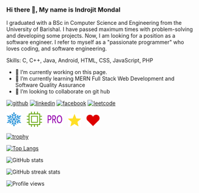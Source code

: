 ### Hi there 👋, My name is Indrojit Mondal

I graduated with a BSc in Computer Science and Engineering from the University of Barishal. I have passed maximum times with problem-solving and developing some projects. Now, I am looking for a position as a software engineer. I refer to myself as a "passionate programmer" who loves coding, and software engineering. 

Skills: C, C++, Java, Android, HTML, CSS, JavaScript, PHP

- 🔭 I’m currently working on this page. 
- 🌱 I’m currently learning MERN Full Stack Web Development and Software Quality Assurance
- 👯 I’m looking to collaborate on git hub 


[<img src='https://cdn.jsdelivr.net/npm/simple-icons@3.0.1/icons/github.svg' alt='github' height='40'>](https://github.com/indrojitmondal)  [<img src='https://cdn.jsdelivr.net/npm/simple-icons@3.0.1/icons/linkedin.svg' alt='linkedin' height='40'>](https://www.linkedin.com/in/indrojit-mondal-8a36b315a//)  [<img src='https://cdn.jsdelivr.net/npm/simple-icons@3.0.1/icons/facebook.svg' alt='facebook' height='40'>](https://www.facebook.com/indro.cse.bu)  [<img src='https://cdn.jsdelivr.net/npm/simple-icons@3.0.1/icons/leetcode.svg' alt='leetcode' height='40'>](https://leetcode.com/user6457sK/)  

<a href='https://archiveprogram.github.com/'><img src='https://raw.githubusercontent.com/acervenky/animated-github-badges/master/assets/acbadge.gif' width='40' height='40'></a> <a href='https://docs.github.com/en/developers'><img src='https://raw.githubusercontent.com/acervenky/animated-github-badges/master/assets/devbadge.gif' width='40' height='40'></a> <a href='https://github.com/pricing'><img src='https://raw.githubusercontent.com/acervenky/animated-github-badges/master/assets/pro.gif' width='40' height='40'></a> <a href='https://stars.github.com/'><img src='https://raw.githubusercontent.com/acervenky/animated-github-badges/master/assets/starbadge.gif' width='35' height='35'></a> <a href='https://docs.github.com/en/github/supporting-the-open-source-community-with-github-sponsors'><img src='https://raw.githubusercontent.com/acervenky/animated-github-badges/master/assets/sponsorbadge.gif' width='35' height='35'></a> 

[![trophy](https://github-profile-trophy.vercel.app/?username=indrojitmondal)](https://github.com/ryo-ma/github-profile-trophy)

[![Top Langs](https://github-readme-stats.vercel.app/api/top-langs/?username=indrojitmondal)](https://github.com/anuraghazra/github-readme-stats)

![GitHub stats](https://github-readme-stats.vercel.app/api?username=indrojitmondal&show_icons=true&count_private=true)  

![GitHub streak stats](https://streak-stats.demolab.com/?user=indrojitmondal)  

![Profile views](https://gpvc.arturio.dev/indrojitmondal)  
